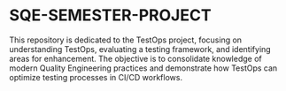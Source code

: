 # SQE-SEMESTER-PROJECT
This repository is dedicated to the TestOps project, focusing on understanding TestOps, evaluating a testing framework, and identifying areas for enhancement. The objective is to consolidate knowledge of modern Quality Engineering practices and demonstrate how TestOps can optimize testing processes in CI/CD workflows.
